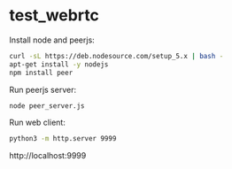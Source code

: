 # test_webrtc

Install node and peerjs:
```bash
curl -sL https://deb.nodesource.com/setup_5.x | bash -
apt-get install -y nodejs
npm install peer
```

Run peerjs server:
```bash
node peer_server.js
```

Run web client:
```bash
python3 -m http.server 9999
```

http://localhost:9999
